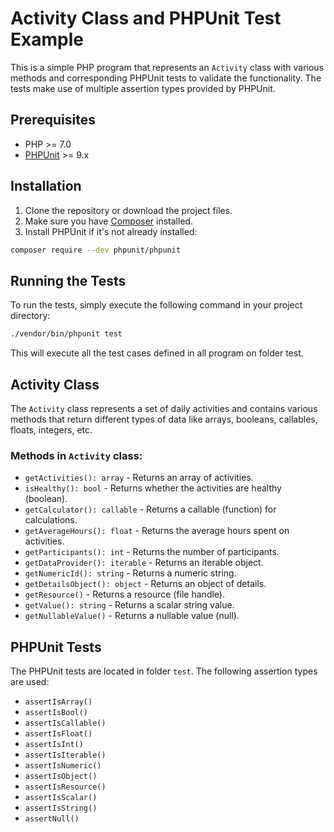 
# Activity Class and PHPUnit Test Example

This is a simple PHP program that represents an `Activity` class with various methods and corresponding PHPUnit tests to validate the functionality. The tests make use of multiple assertion types provided by PHPUnit.

## Prerequisites

- PHP >= 7.0
- [PHPUnit](https://phpunit.de/) >= 9.x

## Installation

1. Clone the repository or download the project files.
2. Make sure you have [Composer](https://getcomposer.org/) installed.
3. Install PHPUnit if it's not already installed:

```bash
composer require --dev phpunit/phpunit
```

## Running the Tests

To run the tests, simply execute the following command in your project directory:

```bash
./vendor/bin/phpunit test
```

This will execute all the test cases defined in all program on folder test.

## Activity Class

The `Activity` class represents a set of daily activities and contains various methods that return different types of data like arrays, booleans, callables, floats, integers, etc.

### Methods in `Activity` class:

- `getActivities(): array` - Returns an array of activities.
- `isHealthy(): bool` - Returns whether the activities are healthy (boolean).
- `getCalculator(): callable` - Returns a callable (function) for calculations.
- `getAverageHours(): float` - Returns the average hours spent on activities.
- `getParticipants(): int` - Returns the number of participants.
- `getDataProvider(): iterable` - Returns an iterable object.
- `getNumericId(): string` - Returns a numeric string.
- `getDetailsObject(): object` - Returns an object of details.
- `getResource()` - Returns a resource (file handle).
- `getValue(): string` - Returns a scalar string value.
- `getNullableValue()` - Returns a nullable value (null).

## PHPUnit Tests

The PHPUnit tests are located in folder `test`. The following assertion types are used:

- `assertIsArray()`
- `assertIsBool()`
- `assertIsCallable()`
- `assertIsFloat()`
- `assertIsInt()`
- `assertIsIterable()`
- `assertIsNumeric()`
- `assertIsObject()`
- `assertIsResource()`
- `assertIsScalar()`
- `assertIsString()`
- `assertNull()`

